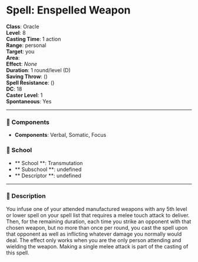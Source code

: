 
# Spell: Enspelled Weapon
**Class**: Oracle  
**Level**: 8  
**Casting Time**: 1 action  
**Range**: personal  
**Target**: you  
**Area**:   
**Effect**: _None_  
**Duration**: 1 round/level (D)  
**Saving Throw**:  ()  
**Spell Resistance**:  ()  
**DC**: 18  
**Caster Level**: 1  
**Spontaneous**: Yes

---

### 🔮 Components
- **Components**: Verbal, Somatic, Focus

### 🏫 School
- ** School **: Transmutation
- ** Subschool **: undefined
- ** Descriptor **: undefined
---

### 📜 Description
You infuse one of your attended manufactured weapons with any 5th level or lower spell on your spell list that requires a melee touch attack to deliver. Then, for the remaining duration, each time you strike an opponent with that chosen weapon, but no more than once per round, you cast the spell upon that opponent as well as inflicting whatever damage you normally would deal. The effect only works when you are the only person attending and wielding the weapon. Making a single melee attack is part of the casting of this spell.
